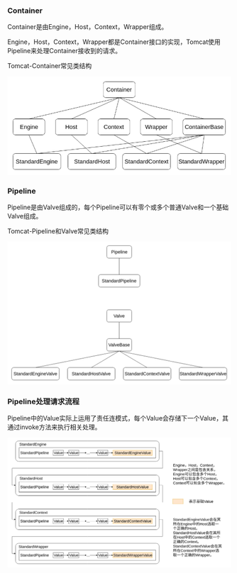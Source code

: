 ### Container

Container是由Engine，Host，Context，Wrapper组成。

Engine，Host，Context，Wrapper都是Container接口的实现，Tomcat使用Pipeline来处理Container接收到的请求。

Tomcat-Container常见类结构

<img src="./Java/JavaWeb/image/Tomcat-Container常见类结构.png" alt="Tomcat-Container常见类结构"/>

### Pipeline

Pipeline是由Valve组成的，每个Pipeline可以有零个或多个普通Valve和一个基础Valve组成。

Tomcat-Pipeline和Valve常见类结构

<img src="./Java/JavaWeb/image/Tomcat-Pipeline和Valve常见类结构.png" alt="Tomcat-Pipeline和Valve常见类结构"/>

### Pipeline处理请求流程

Pipeline中的Value实际上运用了责任连模式，每个Value会存储下一个Value，其通过invoke方法来执行相关处理。

<img src="./Java/JavaWeb/image/Tomcat-Pipeline处理请求流程.png" alt="Tomcat-Pipeline处理请求流程"/>